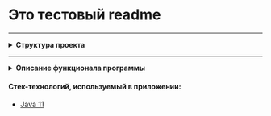 # Это тестовый readme

---
<details><summary><b>Структура проекта</b></summary>

![img.png](doc/img/img.png)
</details>

---

<details><summary><b>Описание функционала программы</b></summary>

## Тут описание

</details>

#### Стек-технологий, используемый в приложении:
- [Java 11](https://docs.aws.amazon.com/corretto/latest/corretto-11-ug/downloads-list.html)